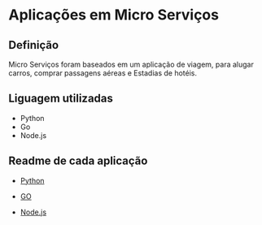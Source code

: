 # Aplicações em Micro Serviços

## Definição

Micro Serviços foram baseados em um aplicação de viagem, para alugar carros, comprar passagens aéreas e Estadias de hotéis.

## Liguagem utilizadas

- Python
- Go
- Node.js

## Readme de cada aplicação

- [Python](https://github.com/brandonklk/microservice/tree/master/python)

- [GO](https://github.com/brandonklk/microservice/tree/master/golang)

- [Node.js](https://github.com/brandonklk/microservice/tree/master/node)
